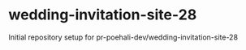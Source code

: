 # wedding-invitation-site-28

Initial repository setup for pr-poehali-dev/wedding-invitation-site-28